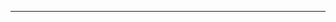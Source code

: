 <!--
CO_OP_TRANSLATOR_METADATA:
{
  "original_hash": "90ac762d40c6db51b8081cdb3e49e9db",
  "translation_date": "2025-08-28T21:12:03+00:00",
  "source_file": "README.md",
  "language_code": "sk"
}
-->


---

